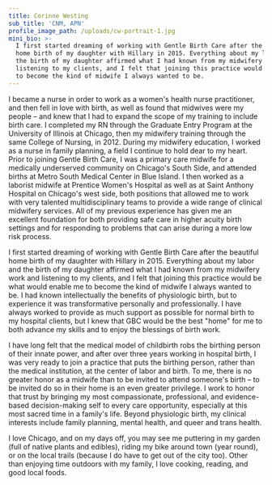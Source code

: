 ```yaml
---
title: Corinne Westing
sub_title: 'CNM, APN'
profile_image_path: /uploads/cw-portrait-1.jpg
mini_bio: >-
  I first started dreaming of working with Gentle Birth Care after the beautiful
  home birth of my daughter with Hillary in 2015. Everything about my labor and
  the birth of my daughter affirmed what I had known from my midwifery work and
  listening to my clients, and I felt that joining this practice would enable me
  to become the kind of midwife I always wanted to be.
---
```



I became a nurse in order to work as a women's health nurse practitioner, and then fell in love with birth, as well as found that midwives were my people – and knew that I had to expand the scope of my training to include birth care. I completed my RN through the Graduate Entry Program at the University of Illinois at Chicago, then my midwifery training through the same College of Nursing, in 2012. During my midwifery education, I worked as a nurse in family planning, a field I continue to hold dear to my heart. Prior to joining Gentle Birth Care, I was a primary care midwife for a medically underserved community on Chicago's South Side, and attended births at Metro South Medical Center in Blue Island. I then worked as a laborist midwife at Prentice Women's Hospital as well as at Saint Anthony Hospital on Chicago's west side, both positions that allowed me to work with very talented multidisciplinary teams to provide a wide range of clinical midwifery services. All of my previous experience has given me an excellent foundation for both providing safe care in higher acuity birth settings and for responding to problems that can arise during a more low risk process.

I first started dreaming of working with Gentle Birth Care after the beautiful home birth of my daughter with Hillary in 2015. Everything about my labor and the birth of my daughter affirmed what I had known from my midwifery work and listening to my clients, and I felt that joining this practice would be what would enable me to become the kind of midwife I always wanted to be. I had known intellectually the benefits of physiologic birth, but to experience it was transformative personally and professionally. I have always worked to provide as much support as possible for normal birth to my hospital clients, but I knew that GBC would be the best "home" for me to both advance my skills and to enjoy the blessings of birth work.

I have long felt that the medical model of childbirth robs the birthing person of their innate power, and after over three years working in hospital birth, I was very ready to join a practice that puts the birthing person, rather than the medical institution, at the center of labor and birth. To me, there is no greater honor as a midwife than to be invited to attend someone's birth – to be invited do so in their home is an even greater privilege. I work to honor that trust by bringing my most compassionate, professional, and evidence-based decision-making self to every care opportunity, especially at this most sacred time in a family's life. Beyond physiologic birth, my clinical interests include family planning, mental health, and queer and trans health.

I love Chicago, and on my days off, you may see me puttering in my garden (full of native plants and edibles), riding my bike around town (year round), or on the local trails (because I do have to get out of the city too). Other than enjoying time outdoors with my family, I love cooking, reading, and good local foods.